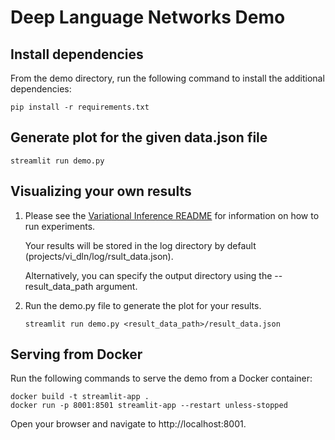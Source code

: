 # Deep Language Networks Demo

## Install dependencies
From the demo directory, run the following command to install the additional dependencies:

```
pip install -r requirements.txt
```

## Generate plot for the given data.json file

```
streamlit run demo.py
```

## Visualizing your own results
1. Please see the [Variational Inference README](projects/vi_dln/README.md) for information on how to run experiments.

   Your results will be stored in the log directory by default (projects/vi_dln/log/rsult_data.json).

   Alternatively, you can specify the output directory using the --result_data_path argument.

2. Run the demo.py file to generate the plot for your results.

   ```
   streamlit run demo.py <result_data_path>/result_data.json
   ```

## Serving from Docker
Run the following commands to serve the demo from a Docker container:
```
docker build -t streamlit-app .
docker run -p 8001:8501 streamlit-app --restart unless-stopped
```
Open your browser and navigate to http://localhost:8001.
